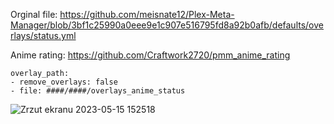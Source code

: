 Orginal file: https://github.com/meisnate12/Plex-Meta-Manager/blob/3bf1c25990a0eee9e1c907e516795fd8a92b0afb/defaults/overlays/status.yml

Anime rating: https://github.com/Craftwork2720/pmm_anime_rating

    overlay_path:
    - remove_overlays: false
    - file: ####/####/overlays_anime_status
    
![Zrzut ekranu 2023-05-15 152518](https://github.com/Craftwork2720/pmm_anime_status/assets/130354761/881d8bcf-99c6-4353-8851-cc0e57d18499)
